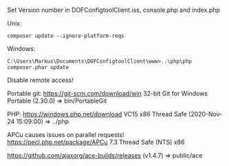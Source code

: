 Set Version number in DOFConfigtoolClient.iss, console.php and index.php

Unix:
```
composer update --ignore-platform-reqs
```
Windows:
```
C:\Users\Markus\Documents\DOFConfigtoolClient\www>..\php\php composer.phar update
```

Disable remote access!

Portable git:
https://git-scm.com/download/win
32-bit Git for Windows Portable
(2.30.0)
=> bin/PortableGit

PHP:
https://windows.php.net/download
VC15 x86 Thread Safe (2020-Nov-24 15:09:00)
=> ../php

APCu causes issues on parallel requests!
https://pecl.php.net/package/APCu
7.3 Thread Safe (NTS) x86

https://github.com/ajaxorg/ace-builds/releases
(v1.4.7)
=> public/ace
